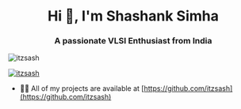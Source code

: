 <h1 align="center">Hi 👋, I'm Shashank Simha</h1>
<h3 align="center">A passionate VLSI Enthusiast from India</h3>

<p align="left"> <img src="https://komarev.com/ghpvc/?username=itzsash&label=Profile%20views&color=0e75b6&style=flat" alt="itzsash" /> </p>

<p align="left"> <a href="https://github.com/ryo-ma/github-profile-trophy"><img src="https://github-profile-trophy.vercel.app/?username=itzsash" alt="itzsash" /></a> </p>

- 👨‍💻 All of my projects are available at [https://github.com/itzsash](https://github.com/itzsash)
